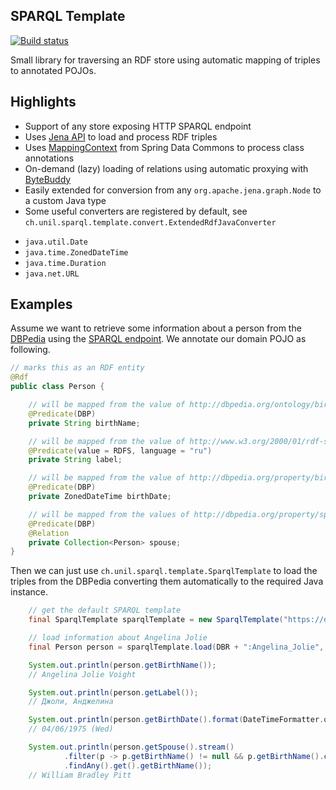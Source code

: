 ## SPARQL Template

[![Build status](https://travis-ci.org/gushakov/sparql-template.svg?branch=master)](https://travis-ci.org/gushakov/sparql-template)

Small library for traversing an RDF store using automatic mapping of triples to annotated POJOs.

## Highlights

 * Support of any store exposing HTTP SPARQL endpoint
 * Uses [Jena API](https://jena.apache.org/) to load and process RDF triples
 * Uses [MappingContext](https://github.com/spring-projects/spring-data-commons/blob/master/src/main/java/org/springframework/data/mapping/context/MappingContext.java) from Spring Data Commons to process class annotations
 * On-demand (lazy) loading of relations using automatic proxying with [ByteBuddy](http://bytebuddy.net/)
 * Easily extended for conversion from any `org.apache.jena.graph.Node` to a custom Java type
 * Some useful converters are registered by default, see `ch.unil.sparql.template.convert.ExtendedRdfJavaConverter`
  + `java.util.Date`
  + `java.time.ZonedDateTime`
  + `java.time.Duration`
  + `java.net.URL`
 
## Examples

Assume we want to retrieve some information about a person from the [DBPedia](http://dbpedia.org) using the [SPARQL endpoint](http://dbpedia.org/sparql).
We annotate our domain POJO as following.

```java
// marks this as an RDF entity
@Rdf
public class Person {

    // will be mapped from the value of http://dbpedia.org/ontology/birthName
    @Predicate(DBP)
    private String birthName;

    // will be mapped from the value of http://www.w3.org/2000/01/rdf-schema#label for the Russian language
    @Predicate(value = RDFS, language = "ru")
    private String label;

    // will be mapped from the value of http://dbpedia.org/property/birthDate, automatic conversion to java.time.ZonedDateTime
    @Predicate(DBP)
    private ZonedDateTime birthDate;

    // will be mapped from the values of http://dbpedia.org/property/spouse, lazy load of relationships
    @Predicate(DBP)
    @Relation
    private Collection<Person> spouse;
}
```

Then we can just use `ch.unil.sparql.template.SparqlTemplate` to load the triples from the DBPedia converting
them automatically to the required Java instance.

```java
    // get the default SPARQL template
    final SparqlTemplate sparqlTemplate = new SparqlTemplate("https://dbpedia.org/sparql");

    // load information about Angelina Jolie
    final Person person = sparqlTemplate.load(DBR + ":Angelina_Jolie", Person.class);

    System.out.println(person.getBirthName());
    // Angelina Jolie Voight

    System.out.println(person.getLabel());
    // Джоли, Анджелина

    System.out.println(person.getBirthDate().format(DateTimeFormatter.ofPattern("dd/MM/yyyy (EEE)", Locale.ENGLISH)));
    // 04/06/1975 (Wed)

    System.out.println(person.getSpouse().stream()
            .filter(p -> p.getBirthName() != null && p.getBirthName().contains("Pitt"))
            .findAny().get().getBirthName());
    // William Bradley Pitt

```
